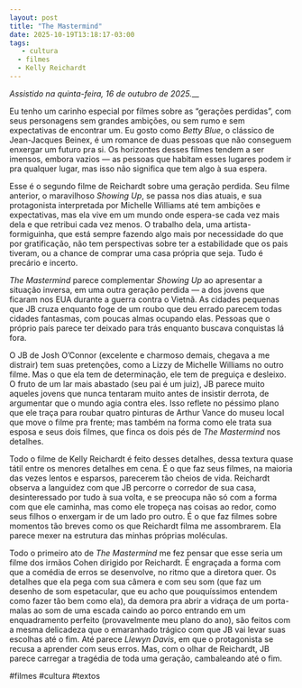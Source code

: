 ```yaml
---
layout: post
title: "The Mastermind"
date: 2025-10-19T13:18:17-03:00
tags:
   - cultura
  - filmes
  - Kelly Reichardt
---
```


_Assistido na quinta-feira, 16 de outubro de 2025.___

Eu tenho um carinho especial por filmes sobre as “gerações perdidas”, com seus personagens sem grandes ambições, ou sem rumo e sem expectativas de encontrar um. Eu gosto como _Betty Blue_, o clássico de Jean-Jacques Beinex, é um romance de duas pessoas que não conseguem enxergar um futuro pra si. Os horizontes desses filmes tendem a ser imensos, embora vazios — as pessoas que habitam esses lugares podem ir pra qualquer lugar, mas isso não significa que tem algo à sua espera.

  


Esse é o segundo filme de Reichardt sobre uma geração perdida. Seu filme anterior, o maravilhoso _Showing Up_, se passa nos dias atuais, e sua protagonista interpretada por Michelle Williams até tem ambições e expectativas, mas ela vive em um mundo onde espera-se cada vez mais dela e que retribui cada vez menos. O trabalho dela, uma artista-formiguinha, que está sempre fazendo algo mais por necessidade do que por gratificação, não tem perspectivas sobre ter a estabilidade que os pais tiveram, ou a chance de comprar uma casa própria que seja. Tudo é precário e incerto.

  


_The Mastermind_ parece complementar _Showing Up_ ao apresentar a situação inversa, em uma outra geração perdida — a dos jovens que ficaram nos EUA durante a guerra contra o Vietnã. As cidades pequenas que JB cruza enquanto foge de um roubo que deu errado parecem todas cidades fantasmas, com poucas almas ocupando elas. Pessoas que o próprio país parece ter deixado para trás enquanto buscava conquistas lá fora.

  


O JB de Josh O’Connor (excelente e charmoso demais, chegava a me distrair) tem suas pretenções, como a Lizzy de Michelle Williams no outro filme. Mas o que ela tem de determinação, ele tem de preguiça e desleixo. O fruto de um lar mais abastado (seu pai é um juiz), JB parece muito aqueles jovens que nunca tentaram muito antes de insistir derrota, de argumentar que o mundo agia contra eles. Isso reflete no péssimo plano que ele traça para roubar quatro pinturas de Arthur Vance do museu local que move o filme pra frente; mas também na forma como ele trata sua esposa e seus dois filmes, que finca os dois pés de _The Mastermind_ nos detalhes.

  


Todo o filme de Kelly Reichardt é feito desses detalhes, dessa textura quase tátil entre os menores detalhes em cena. É o que faz seus filmes, na maioria das vezes lentos e esparsos, parecerem tão cheios de vida. Reichardt observa a languidez com que JB percorre o corredor de sua casa, desinteressado por tudo à sua volta, e se preocupa não só com a forma com que ele caminha, mas como ele tropeça nas coisas ao redor, como seus filhos o enxergam ir de um lado pro outro. É o que faz filmes sobre momentos tão breves como os que Reichardt filma me assombrarem. Ela parece mexer na estrutura das minhas próprias moléculas.

  


Todo o primeiro ato de _The Mastermind_ me fez pensar que esse seria um filme dos irmãos Cohen dirigido por Reichardt. É engraçada a forma com que a comédia de erros se desenvolve, no ritmo que a diretora quer. Os detalhes que ela pega com sua câmera e com seu som (que faz um desenho de som espetacular, que eu acho que pouquíssimos entendem como fazer tão bem como ela), da demora pra abrir a vidraça de um porta-malas ao som de uma escada caindo ao porco entrando em um enquadramento perfeito (provavelmente meu plano do ano), são feitos com a mesma delicadeza que o emaranhado trágico com que JB vai levar suas escolhas até o fim. Até parece _Llewyn Davis_, em que o protagonista se recusa a aprender com seus erros. Mas, com o olhar de Reichardt, JB parece carregar a tragédia de toda uma geração, cambaleando até o fim.

  


#filmes #cultura #textos
